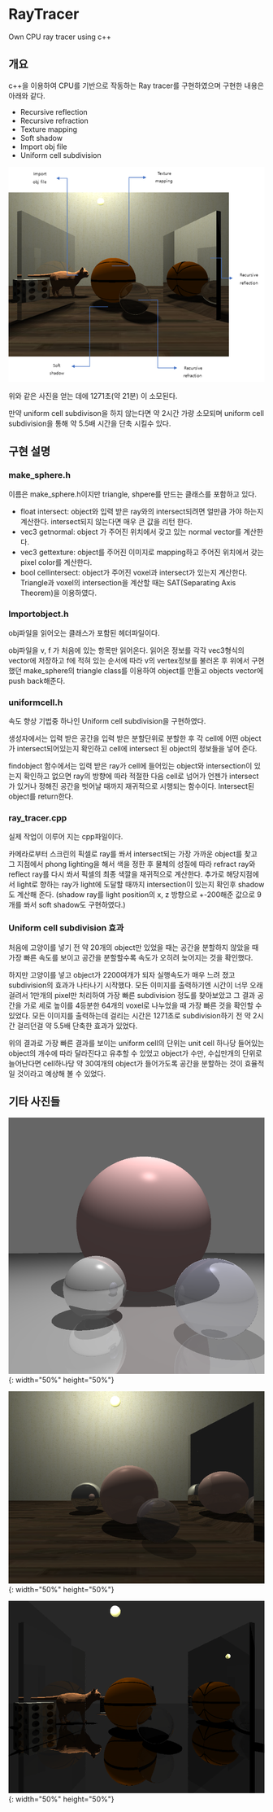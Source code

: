# RayTracer
Own CPU ray tracer using c++



## 개요

c++을 이용하여 CPU를 기반으로 작동하는 Ray tracer를 구현하였으며 구현한 내용은 아래와 같다.

- Recursive reflection
- Recursive refraction
- Texture mapping
- Soft shadow
- Import obj file
- Uniform cell subdivision

![explain](/photo/explain.png)

위와 같은 사진을 얻는 데에 1271초(약 21분) 이 소모된다.

만약 uniform cell subdivison을 하지 않는다면 약 2시간 가량 소모되며 uniform cell subdivision을 통해 약 5.5배 시간을 단축 시킬수 있다.







## 구현 설명

### make_sphere.h

이름은 make_sphere.h이지만 triangle, shpere를 만드는 클래스를 포함하고 있다.

- float intersect: object와 입력 받은 ray와의 intersect되려면 얼만큼 가야 하는지 계산한다. intersect되지 않는다면 매우 큰 값을 리턴 한다.
- vec3 getnormal: object 가 주어진 위치에서 갖고 있는 normal vector를 계산한다.
- vec3 gettexture: object를 주어진 이미지로 mapping하고 주어진 위치에서 갖는 pixel color를 계산한다.
- bool cellintersect: object가 주어진 voxel과 intersect가 있는지 계산한다. Triangle과 voxel의 intersection을 계산할 때는 SAT(Separating Axis Theorem)을 이용하였다.





### Importobject.h

obj파일을 읽어오는 클래스가 포함된 헤더파일이다.

obj파일을 v, f 가 처음에 있는 항목만 읽어온다. 읽어온 정보를 각각 vec3형식의 vector에 저장하고 f에 적혀 있는 순서에 따라 v의 vertex정보를 불러온 후 위에서 구현했던 make_sphere의 triangle class를 이용하여 object를 만들고 objects vector에 push back해준다.





### uniformcell.h

속도 향상 기법중 하나인 Uniform cell subdivision을 구현하였다.

생성자에서는 입력 받은 공간을 입력 받은 분할단위로 분할한 후 각 cell에 어떤 object가 intersect되어있는지 확인하고 cell에 intersect 된 object의 정보들을 넣어 준다.

findobject 함수에서는 입력 받은 ray가 cell에 들어있는 object와 intersection이 있는지 확인하고 없으면 ray의 방향에 따라 적절한 다음 cell로 넘어가 언젠가 intersect가 있거나 정해진 공간을 벗어날 때까지 재귀적으로 시행되는 함수이다. Intersect된 object를 return한다.



### ray_tracer.cpp

실제 작업이 이루어 지는 cpp파일이다.

카메라로부터 스크린의 픽셀로 ray를 쏴서 intersect되는 가장 가까운 object를 찾고 그 지점에서 phong lighting을 해서 색을 정한 후 물체의 성질에 따라 refract ray와 reflect ray를 다시 쏴서 픽셀의 최종 색깔을 재귀적으로 계산한다. 추가로 해당지점에서 light로 향하는 ray가 light에 도달할 때까지 intersection이 있는지 확인후 shadow도 계산해 준다. (shadow ray를 light position의 x, z 방향으로 +-200해준 값으로 9개를 쏴서 soft shadow도 구현하였다.)





### Uniform cell subdivision 효과

처음에 고양이를 넣기 전 약 20개의 object만 있었을 때는 공간을 분할하지 않았을 때 가장 빠른 속도를 보이고 공간을 분할할수록 속도가 오히려 늦어지는 것을 확인했다.

하지만 고양이를 넣고 object가 2200여개가 되자 실행속도가 매우 느려 졌고 subdivision의 효과가 나타나기 시작했다. 모든 이미지를 출력하기엔 시간이 너무 오래 걸려서 1만개의 pixel만 처리하여 가장 빠른 subdivision 정도를 찾아보았고 그 결과 공간을 가로 세로 높이를 4등분한 64개의 voxel로 나누었을 때 가장 빠른 것을 확인할 수 있었다. 모든 이미지를 출력하는데 걸리는 시간은 1271초로 subdivision하기 전 약 2시간 걸리던걸 약 5.5배 단축한 효과가 있었다. 

 위의 결과로 가장 빠른 결과를 보이는 uniform cell의 단위는 unit cell 하나당 들어있는 object의 개수에 따라 달라진다고 유추할 수 있었고 object가 수만, 수십만개의 단위로 늘어난다면 cell하나당 약 30여개의 object가 들어가도록 공간을 분할하는 것이 효율적일 것이라고 예상해 볼 수 있었다.



## 기타 사진들



![photo](/photo/4.png){: width="50%" height="50%"}



![photo](/photo/5.png){: width="50%" height="50%"}



![photo](/photo/night.png){: width="50%" height="50%"}

